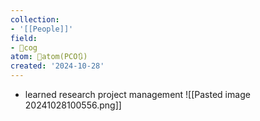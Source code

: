 ```yaml
---
collection:
- '[[People]]'
field:
- 👾cog
atom: 🧭atom(PCO🔃)
created: '2024-10-28'
---
```


- learned research project management 
![[Pasted image 20241028100556.png]]
